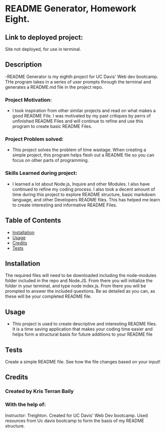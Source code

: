 # README Generator, Homework Eight.

## Link to deployed project:
Site not deployed, for use in terminal.
## Description
-README Generator is my eighth project for UC Davis' Web dev bootcamp. THe program takes in a series of user prompts through the terminal and generates a README.md file in the project repo.

### Project Motivation:
- I took inspiration from other similar projects and read on what makes a good README File. I was motivated by my past critiques by perrs of unfinished README Files and will continue to refine and use this program to create basic README Files.

### Project Problem solved:
- This project solves the problem of time wastage. When creating a simple project, this program helps flesh out a README file so you can focus on other parts of programming.

### Skills Learned during project:
- I learned a lot about Node.js, Inquire and other Modules. I also have continued to refine my coding process. I also took a decent amount of time during this project to explore README structure, basic markdown language, and other Developers README files. This has helped me learn to create interesting and informative README Files.

## Table of Contents
- [Installation](#installation)
- [Usage](#usage)
- [Credits](#credits)
- [Tests](#Tests)

## Installation
The required files will need to be downloaded including the node-modules folder included in the repo and Node.JS. From there you will initialize the folder in your terminal, and type node index.js. From there you will be prompted to answer the included questions. Be as detailed as you can, as these will be your completed README file.

## Usage
- This project is used to create descriptive and interesting README files. It is a time saving application that makes your coding time easier and helps form a structural basis for future additions to your README file

## Tests
Create a simple README file. See how the file changes based on your input!
## Credits
### Created by Kris Terran Baily
### With the help of:
Instructor: Treighton. Created for UC Davis' Web Dev bootcamp. Used resources from Uc davis bootcamp to form the basis of my README structure.